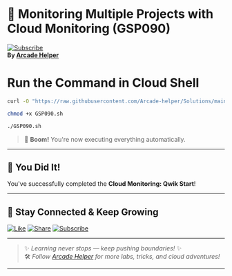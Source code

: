 
# 🚀 Monitoring Multiple Projects with Cloud Monitoring (GSP090)  
[![Subscribe](https://img.shields.io/badge/Subscribe-YouTube-red?style=for-the-badge&logo=youtube)](https://www.youtube.com/@ArcadeHelper1418)  
**By [Arcade Helper](https://www.youtube.com/@ArcadeHelper1418)**

# Run the Command in Cloud Shell
```bash
curl -O "https://raw.githubusercontent.com/Arcade-helper/Solutions/main/Monitoring%20Multiple%20Projects%20with%20Cloud%20Monitoring/GSP090.sh"

chmod +x GSP090.sh

./GSP090.sh
```
> 🚀 **Boom!** You're now executing everything automatically.

---

## 🎉 You Did It!  
You've successfully completed the **Cloud Monitoring: Qwik Start**!  

---

## 🌟 Stay Connected & Keep Growing

[![Like](https://img.shields.io/badge/Like-❤️-pink?style=for-the-badge)](https://www.youtube.com/@ArcadeHelper1418) 
[![Share](https://img.shields.io/badge/Share-🔁-blue?style=for-the-badge)](https://www.youtube.com/@ArcadeHelper1418) 
[![Subscribe](https://img.shields.io/badge/Subscribe-🔔-red?style=for-the-badge)](https://www.youtube.com/@ArcadeHelper1418)

---

> ✨ *Learning never stops — keep pushing boundaries!* ✨  
> 🛠️ *Follow [Arcade Helper](https://www.youtube.com/@ArcadeHelper1418) for more labs, tricks, and cloud adventures!*

---
